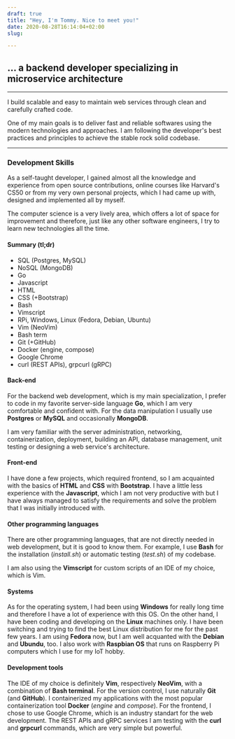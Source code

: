 ```yaml
---
draft: true
title: "Hey, I'm Tommy. Nice to meet you!"
date: 2020-08-28T16:14:04+02:00
slug:

---
```


## ... a backend developer specializing in microservice architecture

---

I build scalable and easy to maintain web services
through clean and carefully crafted code.

One of my main goals is to deliver fast and reliable softwares
using the modern technologies and approaches. I am following
the developer's best practices and principles to achieve
the stable rock solid codebase.

---

### Development Skills

As a self-taught developer, I gained almost all the knowledge
and experience from open source contributions, online courses
like Harvard's CS50 or from my very own personal projects,
which I had came up with, designed and implemented all by myself.

The computer science is a very lively area, which offers
a lot of space for improvement and therefore, just like
any other software engineers, I try to learn new technologies
all the time.

#### Summary (tl;dr)

* SQL (Postgres, MySQL)
* NoSQL (MongoDB)
* Go
* Javascript
* HTML
* CSS (+Bootstrap)
* Bash
* Vimscript
* RPi, Windows, Linux (Fedora, Debian, Ubuntu)
* Vim (NeoVim)
* Bash term
* Git (+GitHub)
* Docker (engine, compose)
* Google Chrome
* curl (REST APIs), grpcurl (gRPC)

#### Back-end

For the backend web development, which is my main specialization,
I prefer to code in my favorite server-side language **Go**, which I am very
comfortable and confident with. For the data manipulation
I usually use **Postgres** or **MySQL** and occasionally
**MongoDB**.

I am very familiar with the server administration,
networking, containerization, deployment, building an API,
database management, unit testing or designing a web
service's architecture.

#### Front-end

I have done a few projects, which required frontend,
so I am acquainted with the basics of **HTML** and **CSS**
with **Bootstrap**. I have a little less experience
with the **Javascript**, which I am not very productive with
but I have always managed to satisfy the requirements
and solve the problem that I was initially introduced with.

#### Other programming languages

There are other programming languages, that are not
directly needed in web development, but it is good
to know them. For example, I use **Bash**
for the installation (*install.sh*) or automatic
testing (*test.sh*) of my codebase.

I am also using the **Vimscript** for custom scripts
of an IDE of my choice, which is Vim.

#### Systems

As for the operating system, I had been using **Windows**
for really long time and therefore I have a lot
of experience with this OS. On the other hand, I have
been coding and developing on the **Linux** machines
only. I have been switching and trying to find the best
Linux distribution for me for the past few years.
I am using **Fedora** now, but I am well acquanted with
the **Debian** and **Ubundu**, too. I also work with **Raspbian
OS** that runs on Raspberry Pi computers which I use
for my IoT hobby.

#### Development tools

The IDE of my choice is definitely **Vim**, respectively
**NeoVim**, with a combination of **Bash terminal**.
For the version control, I use naturally **Git** (and
**GitHub**). I containerized my applications with the
most popular containerization tool
**Docker** (*engine* and *compose*). For the frontend,
I chose to use Google Chrome, which is an industry
standart for the web development. The REST APIs and
gRPC services I am testing with the **curl** and
**grpcurl** commands, which are very simple but
powerful.
